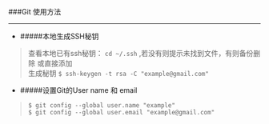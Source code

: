 ###Git 使用方法
***

* #####本地生成SSH秘钥
> 查看本地已有ssh秘钥： `cd ~/.ssh` ,若没有则提示未找到文件，有则备份删除 或直接添加<br>
> 生成秘钥 `$ ssh-keygen -t rsa -C "example@gmail.com"`


* #####设置Git的User name 和 email
> `$ git config --global user.name "example"`<br>
> `$ git config --global user.email "example@gmail.com"`